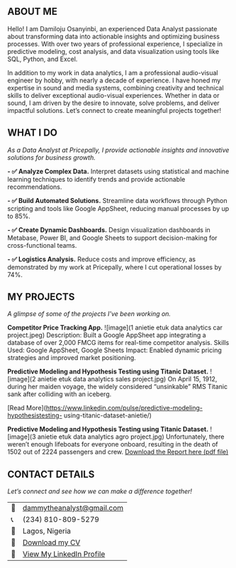 <!--Section 1: Introduce your self-->
## ABOUT ME
Hello! I am Damiloju Osanyinbi, an experienced Data Analyst passionate about transforming data into actionable insights and optimizing business processes. With over two years of professional experience, I specialize in predictive modeling, cost analysis, and data visualization using tools like SQL, Python, and Excel.

In addition to my work in data analytics, I am a professional audio-visual engineer by hobby, with nearly a decade of experience. I have honed my expertise in sound and media systems, combining creativity and technical skills to deliver exceptional audio-visual experiences. Whether in data or sound, I am driven by the desire to innovate, solve problems, and deliver impactful solutions. Let’s connect to create meaningful projects together!
<!--Mention your top/relevant skills here - core and soft skills-->
## WHAT I DO
*As a Data Analyst at Pricepally, I provide actionable insights and innovative solutions for business growth.*

**- ✅ Analyze Complex Data.**
Interpret datasets using statistical and machine learning techniques to identify trends and provide actionable recommendations.

**- ✅ Build Automated Solutions.**
Streamline data workflows through Python scripting and tools like Google AppSheet, reducing manual processes by up to 85%.

**- ✅ Create Dynamic Dashboards.**
Design visualization dashboards in Metabase, Power BI, and Google Sheets to support decision-making for cross-functional teams.

**- ✅ Logistics Analysis.**
Reduce costs and improve efficiency, as demonstrated by my work at Pricepally, where I cut operational losses by 74%.
<!--Section 2: List 3-4 key projects-->
## MY PROJECTS
*A glimpse of some of the projects I've been working on.*

**Competitor Price Tracking App.**
![image](1 anietie etuk data analytics car project.jpeg)
Description: Built a Google AppSheet app integrating a database of over 2,000 FMCG items for real-time competitor analysis.
Skills Used: Google AppSheet, Google Sheets
Impact: Enabled dynamic pricing strategies and improved market positioning.

**Predictive Modeling and Hypothesis Testing using Titanic Dataset.**
![image](2 anietie etuk data analytics sales project.jpg)
On April 15, 1912, during her maiden voyage, the widely considered
“unsinkable” RMS Titanic sank after colliding with an iceberg.

[Read More](https://www.linkedin.com/pulse/predictive-modeling-hypothesistesting-
using-titanic-dataset-anietie/)

**Predictive Modeling and Hypothesis Testing using Titanic Dataset.**
![image](3 anietie etuk data analytics agro project.jpg)
Unfortunately, there weren’t enough lifeboats for everyone onboard, resulting
in the death of 1502 out of 2224 passengers and crew.
<a href="17 How to Present Data to Executives by Anietie Etuk.pdf">Download
the Report here (pdf file)</a>
## CONTACT DETAILS
*Let’s connect and see how we can make a difference together!*
<table>
<tbody>
<tr>
<td>📧</td>
<td><a
href="mailto:dammytheanalyst@gmail.com">dammytheanalyst@gmail.com</a></td>
</tr>
<tr>
<td>📞</td>
<td>(234) 810-809-5279</td>
</tr>
<tr>
<td>📌</td>
<td>Lagos, Nigeria</td>
</tr>
<tr>
<td>📂</td>
<td><a
href="https://etuk123456.github.io/portfolio1/docs/Profile.pdf">Download my
CV</a></td>
</tr>
<tr>
<td>🔗</td>
<td><a href="https://linkedin.com/in/osanyinbidamiloju">View My LinkedIn Profile</a></td>
</tr>
